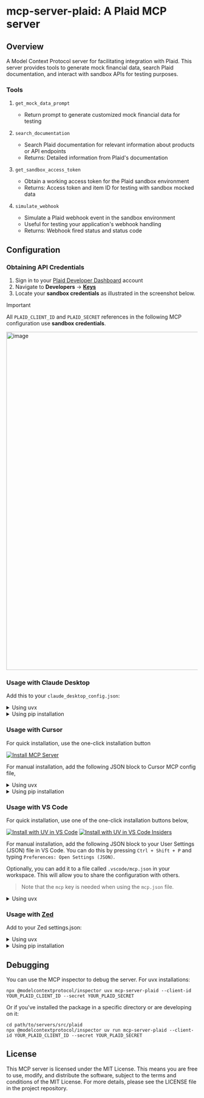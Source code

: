 # mcp-server-plaid: A Plaid MCP server

## Overview

A Model Context Protocol server for facilitating integration with Plaid. This server provides tools to generate mock financial data, search Plaid documentation, and interact with sandbox APIs for testing purposes.

### Tools

1. `get_mock_data_prompt`
   - Return prompt to generate customized mock financial data for testing

2. `search_documentation`
   - Search Plaid documentation for relevant information about products or API endpoints
   - Returns: Detailed information from Plaid's documentation

3. `get_sandbox_access_token`
   - Obtain a working access token for the Plaid sandbox environment
   - Returns: Access token and item ID for testing with sandbox mocked data

4. `simulate_webhook`
   - Simulate a Plaid webhook event in the sandbox environment
   - Useful for testing your application's webhook handling
   - Returns: Webhook fired status and status code

## Configuration

### Obtaining API Credentials

1. Sign in to your [Plaid Developer Dashboard](https://developer.plaid.com) account
2. Navigate to **Developers** → **[Keys](https://dashboard.plaid.com/developers/keys)**
3. Locate your **sandbox credentials** as illustrated in the screenshot below.

>[!Important]
All `PLAID_CLIENT_ID` and `PLAID_SECRET` references in the following MCP configuration use **sandbox credentials**.


<img width="890" alt="image" src="https://github.com/user-attachments/assets/d0c0030a-93c9-4d3f-bb21-1f12b5c1e8e9" />



### Usage with Claude Desktop

Add this to your `claude_desktop_config.json`:

<details>
<summary>Using uvx</summary>

```json
{
  "mcpServers": {
    "plaid": {
      "command": "uvx",
      "args": [
        "mcp-server-plaid",
        "--client-id",
        "YOUR_PLAID_CLIENT_ID",
        "--secret",
        "YOUR_PLAID_SECRET"
      ]
    }
  }
}
```
</details>

<details>
<summary>Using pip installation</summary>

```json
{
  "mcpServers": {
    "plaid": {
      "command": "python",
      "args": [
        "-m",
        "mcp_server_plaid",
        "--client-id",
        "YOUR_PLAID_CLIENT_ID",
        "--secret",
        "YOUR_PLAID_SECRET"
      ]
    }
  }
}
```
</details>

### Usage with Cursor
For quick installation, use the one-click installation button 

[![Install MCP Server](https://cursor.com/deeplink/mcp-install-dark.svg)](https://cursor.com/install-mcp?name=plaid&config=eyJjb21tYW5kIjoidXZ4IG1jcC1zZXJ2ZXItcGxhaWQiLCJlbnYiOnsiUExBSURfQ0xJRU5UX0lEIjoiQUREX1l)

For manual installation, add the following JSON block to Cursor MCP config file,
<details>
<summary>Using uvx</summary>

```json
{
  "mcpServers": {
    "plaid": {
      "command": "uvx",
      "args": [
        "mcp-server-plaid",
        "--client-id",
        "YOUR_PLAID_CLIENT_ID",
        "--secret",
        "YOUR_PLAID_SECRET"
      ]
    }
  }
}
```
</details>

<details>
<summary>Using pip installation</summary>

```json
{
  "mcpServers": {
    "plaid": {
      "command": "python",
      "args": [
        "-m",
        "mcp_server_plaid",
        "--client-id",
        "YOUR_PLAID_CLIENT_ID",
        "--secret",
        "YOUR_PLAID_SECRET"
      ]
    }
  }
}
```
</details>

### Usage with VS Code

For quick installation, use one of the one-click installation buttons below,

[![Install with UV in VS Code](https://img.shields.io/badge/VS_Code-UV-0098FF?style=flat-square&logo=visualstudiocode&logoColor=white)](https://insiders.vscode.dev/redirect/mcp/install?name=plaid&inputs=%5B%7B%22type%22%3A%22promptString%22%2C%22id%22%3A%22client_id%22%2C%22description%22%3A%22Plaid%20Client%20ID%22%2C%22password%22%3Afalse%7D%2C%7B%22type%22%3A%22promptString%22%2C%22id%22%3A%22secret%22%2C%22description%22%3A%22Plaid%20Secret%22%2C%22password%22%3Atrue%7D%5D&config=%7B%22command%22%3A%22uvx%22%2C%22args%22%3A%5B%22mcp-server-plaid%22%5D%2C%22env%22%3A%7B%22PLAID_CLIENT_ID%22%3A%22%24%7Binput%3Aclient_id%7D%22%2C%22PLAID_SECRET%22%3A%22%24%7Binput%3Asecret%7D%22%7D%7D) [![Install with UV in VS Code Insiders](https://img.shields.io/badge/VS_Code_Insiders-UV-24bfa5?style=flat-square&logo=visualstudiocode&logoColor=white)](https://insiders.vscode.dev/redirect/mcp/install?name=plaid&inputs=%5B%7B%22type%22%3A%22promptString%22%2C%22id%22%3A%22client_id%22%2C%22description%22%3A%22Plaid%20Client%20ID%22%2C%22password%22%3Afalse%7D%2C%7B%22type%22%3A%22promptString%22%2C%22id%22%3A%22secret%22%2C%22description%22%3A%22Plaid%20Secret%22%2C%22password%22%3Atrue%7D%5D&config=%7B%22command%22%3A%22uvx%22%2C%22args%22%3A%5B%22mcp-server-plaid%22%5D%2C%22env%22%3A%7B%22PLAID_CLIENT_ID%22%3A%22%24%7Binput%3Aclient_id%7D%22%2C%22PLAID_SECRET%22%3A%22%24%7Binput%3Asecret%7D%22%7D%7D&quality=insiders)

For manual installation, add the following JSON block to your User Settings (JSON) file in VS Code. You can do this by pressing `Ctrl + Shift + P` and typing `Preferences: Open Settings (JSON)`.

Optionally, you can add it to a file called `.vscode/mcp.json` in your workspace. This will allow you to share the configuration with others.

> Note that the `mcp` key is needed when using the `mcp.json` file.

<details>
<summary>Using uvx</summary>

```json
{
  "mcp": {
    "inputs": [
      {
        "type": "promptString",
        "id": "client_id",
        "description": "Plaid Client ID",
        "password": false
      },
      {
        "type": "promptString",
        "id": "secret",
        "description": "Plaid Secret",
        "password": true
      }
    ],
    "servers": {
      "plaid": {
        "command": "uvx",
        "args": ["mcp-server-plaid"],
        "env": {
          "PLAID_CLIENT_ID": "${input:client_id}",
          "PLAID_SECRET": "${input:secret}"
        }
      }
    }
  }
}
```
</details>

### Usage with [Zed](https://github.com/zed-industries/zed)

Add to your Zed settings.json:

<details>
<summary>Using uvx</summary>

```json
{
   "context_servers": {
      "mcp-server-plaid": {
         "command": {
            "path": "uvx",
            "args": [
               "mcp-server-plaid",
               "--client-id",
               "YOUR_PLAID_CLIENT_ID",
               "--secret",
               "YOUR_PLAID_SECRET"
            ]
         }
      }
   }
}
```
</details>

<details>
<summary>Using pip installation</summary>

```json
{
  "context_servers": {
    "mcp-server-plaid": {
      "command": "python",
      "args": [
        "-m",
        "mcp_server_plaid",
        "--client-id",
        "YOUR_PLAID_CLIENT_ID",
        "--secret",
        "YOUR_PLAID_SECRET"
      ]
    }
  }
}
```
</details>

## Debugging

You can use the MCP inspector to debug the server. For uvx installations:

```
npx @modelcontextprotocol/inspector uvx mcp-server-plaid --client-id YOUR_PLAID_CLIENT_ID --secret YOUR_PLAID_SECRET
```

Or if you've installed the package in a specific directory or are developing on it:

```
cd path/to/servers/src/plaid
npx @modelcontextprotocol/inspector uv run mcp-server-plaid --client-id YOUR_PLAID_CLIENT_ID --secret YOUR_PLAID_SECRET
```

## License

This MCP server is licensed under the MIT License. This means you are free to use, modify, and distribute the software, subject to the terms and conditions of the MIT License. For more details, please see the LICENSE file in the project repository.
